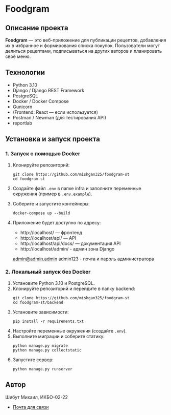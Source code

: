 # Foodgram

## Описание проекта

**Foodgram** — это веб-приложение для публикации рецептов, добавления их в избранное и формирования списка покупок. Пользователи могут делиться рецептами, подписываться на других авторов и планировать своё меню.

## Технологии

- Python 3.10
- Django / Django REST Framework
- PostgreSQL
- Docker / Docker Compose
- Gunicorn
- (Frontend: React — если используется)
- Postman / Newman (для тестирования API)
- reportlab

## Установка и запуск проекта

### 1. Запуск с помощью Docker

1. Клонируйте репозиторий:
   ```
   git clone https://github.com/mishgan325/foodgram-st
   cd foodgram-st
   ```

2. Создайте файл `.env` в папке infra и заполните переменные окружения (пример в `.env.example`).

3. Соберите и запустите контейнеры:
   ```
   docker-compose up --build
   ```

4. Приложение будет доступно по адресу:  
   - http://localhost/ — фронтенд  
   - http://localhost/api/ — API  
   - http://localhost/api/docs/ — документация API
   - http://localhost/admin/ - админ зона Django

   admin@admin.admin admin123 - почта и пароль администратора

### 2. Локальный запуск без Docker

1. Установите Python 3.10 и PostgreSQL.
2. Клонируйте репозиторий и перейдите в папку backend:
   ```
   git clone https://github.com/mishgan325/foodgram-st
   cd foodgram-st/backend
   ```
3. Установите зависимости:
   ```
   pip install -r requirements.txt
   ```
4. Настройте переменные окружения (создайте `.env`).
5. Выполните миграции и соберите статику:
   ```
   python manage.py migrate
   python manage.py collectstatic
   ```
6. Запустите сервер:
   ```
   python manage.py runserver
   ```

## Автор
Шибут Михаил, ИКБО-02-22
- [Почта для связи](shibut.michael@yandex.ru)